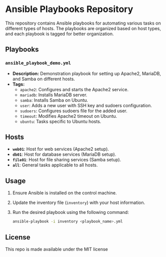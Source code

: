 # Ansible Playbooks Repository

This repository contains Ansible playbooks for automating various tasks on different types of hosts. The playbooks are organized based on host types, and each playbook is tagged for better organization.

## Playbooks

### `ansible_playbook_demo.yml`

- **Description:** Demonstration playbook for setting up Apache2, MariaDB, and Samba on different hosts.
- **Tags:**
  - `apache2`: Configures and starts the Apache2 service.
  - `mariadb`: Installs MariaDB server.
  - `samba`: Installs Samba on Ubuntu.
  - `user`: Adds a new user with SSH key and sudoers configuration.
  - `sudoers`: Configures sudoers file for the added user.
  - `timeout`: Modifies Apache2 timeout on Ubuntu.
  - `ubuntu`: Tasks specific to Ubuntu hosts.

## Hosts

- **`web01`**: Host for web services (Apache2 setup).
- **`db01`**: Host for database services (MariaDB setup).
- **`file01`**: Host for file sharing services (Samba setup).
- **`all`**: General tasks applicable to all hosts.

## Usage

1. Ensure Ansible is installed on the control machine.
2. Update the inventory file (`inventory`) with your host information.
3. Run the desired playbook using the following command:

   ```bash
   ansible-playbook -i inventory <playbook_name>.yml
   ```

## License

This repo is made available under the MIT license

